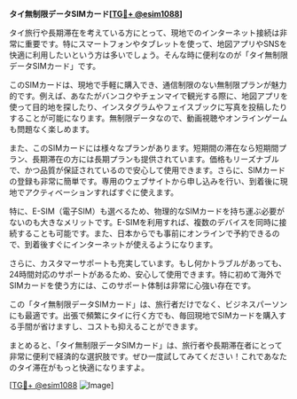**タイ無制限データSIMカード[[TG💪+ @esim1088](https://t.me/s/esim1088)]**

タイ旅行や長期滞在を考えている方にとって、現地でのインターネット接続は非常に重要です。特にスマートフォンやタブレットを使って、地図アプリやSNSを快適に利用したいという方は多いでしょう。そんな時に便利なのが「タイ無制限データSIMカード」です。

このSIMカードは、現地で手軽に購入でき、通信制限のない無制限プランが魅力的です。例えば、あなたがバンコクやチェンマイで観光する際に、地図アプリを使って目的地を探したり、インスタグラムやフェイスブックに写真を投稿したりすることが可能になります。無制限データなので、動画視聴やオンラインゲームも問題なく楽しめます。

また、このSIMカードには様々なプランがあります。短期間の滞在なら短期間プラン、長期滞在の方には長期プランも提供されています。価格もリーズナブルで、かつ品質が保証されているので安心して使用できます。さらに、SIMカードの登録も非常に簡単です。専用のウェブサイトから申し込みを行い、到着後に現地でアクティベーションすればすぐに使えます。

特に、E-SIM（電子SIM）も選べるため、物理的なSIMカードを持ち運ぶ必要がないのも大きなメリットです。E-SIMを利用すれば、複数のデバイスを同時に接続することも可能です。また、日本からでも事前にオンラインで予約できるので、到着後すぐにインターネットが使えるようになります。

さらに、カスタマーサポートも充実しています。もし何かトラブルがあっても、24時間対応のサポートがあるため、安心して使用できます。特に初めて海外でSIMカードを使う方には、このサポート体制は非常に心強い存在です。

この「タイ無制限データSIMカード」は、旅行者だけでなく、ビジネスパーソンにも最適です。出張で頻繁にタイに行く方でも、毎回現地でSIMカードを購入する手間が省けますし、コストも抑えることができます。

まとめると、「タイ無制限データSIMカード」は、旅行者や長期滞在者にとって非常に便利で経済的な選択肢です。ぜひ一度試してみてください！これであなたのタイ滞在がもっと快適になりますよ。

[[TG💪+ @esim1088](https://t.me/s/esim1088) ![Image](https://i.postimg.cc/Y0z9fWf4/image.png)]
